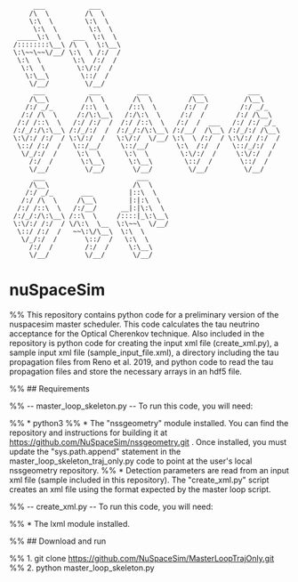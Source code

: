 ```
      ___           ___
     /\  \         /\  \
     \:\  \        \:\  \
      \:\  \        \:\  \
  _____\:\  \   ___  \:\  \
 /::::::::\__\ /\  \  \:\__\
 \:\~~\~~\/__/ \:\  \ /:/  /
  \:\  \        \:\  /:/  /
   \:\  \        \:\/:/  /
    \:\__\        \::/  /
     \/__/         \/__/
      ___           ___         ___           ___           ___
     /\__\         /\  \       /\  \         /\__\         /\__\
    /:/ _/_       /::\  \     /::\  \       /:/  /        /:/ _/_
   /:/ /\  \     /:/\:\__\   /:/\:\  \     /:/  /        /:/ /\__\
  /:/ /::\  \   /:/ /:/  /  /:/ /::\  \   /:/  /  ___   /:/ /:/ _/_
 /:/_/:/\:\__\ /:/_/:/  /  /:/_/:/\:\__\ /:/__/  /\__\ /:/_/:/ /\__\
 \:\/:/ /:/  / \:\/:/  /   \:\/:/  \/__/ \:\  \ /:/  / \:\/:/ /:/  /
  \::/ /:/  /   \::/__/     \::/__/       \:\  /:/  /   \::/_/:/  /
   \/_/:/  /     \:\  \      \:\  \        \:\/:/  /     \:\/:/  /
     /:/  /       \:\__\      \:\__\        \::/  /       \::/  /
     \/__/         \/__/       \/__/         \/__/         \/__/
      ___                       ___
     /\__\                     /\  \
    /:/ _/_       ___         |::\  \
   /:/ /\  \     /\__\        |:|:\  \
  /:/ /::\  \   /:/__/      __|:|\:\  \
 /:/_/:/\:\__\ /::\  \     /::::|_\:\__\
 \:\/:/ /:/  / \/\:\  \__  \:\~~\  \/__/
  \::/ /:/  /   ~~\:\/\__\  \:\  \
   \/_/:/  /       \::/  /   \:\  \
     /:/  /        /:/  /     \:\__\
     \/__/         \/__/       \/__/

```

# nuSpaceSim

%% This repository contains python code for a preliminary version of the nuspacesim master scheduler. This code calculates the tau neutrino acceptance for the Optical Cherenkov technique. Also included in the repository is python code for creating the input xml file (create_xml.py), a sample input xml file (sample_input_file.xml), a directory including the tau propagation files from Reno et al. 2019, and python code to read the tau propagation files and store the necessary arrays in an hdf5 file.

%% ## Requirements

%% -- master_loop_skeleton.py -- To run this code, you will need:

%% * python3 
%% * The "nssgeometry" module installed. You can find the repository and instructions for building it at https://github.com/NuSpaceSim/nssgeometry.git . Once installed, you must update the "sys.path.append" statement in the master_loop_skeleton_traj_only.py code to point at the user's local nssgeometry repository.
%% * Detection parameters are read from an input xml file (sample included in this repository). The "create_xml.py" script creates an xml file using the format expected by the master loop script.

%% -- create_xml.py -- To run this code, you will need:

%% * The lxml module installed.

%% ## Download and run

%% 1. git clone https://github.com/NuSpaceSim/MasterLoopTrajOnly.git
%% 2. python master_loop_skeleton.py
